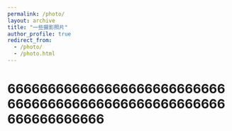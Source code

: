 ```yaml
---
permalink: /photo/
layout: archive
title: "一些摄影照片"
author_profile: true
redirect_from: 
  - /photo/
  - /photo.html
---
```


# 666666666666666666666666666666666666666666666666666666666666666666
